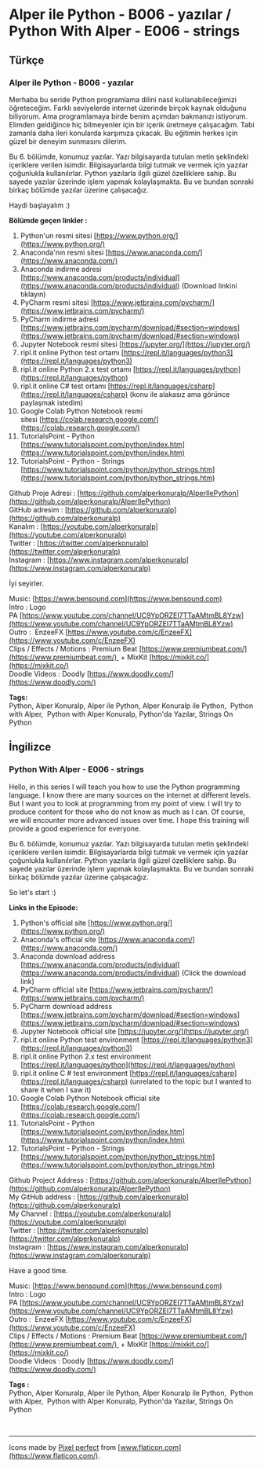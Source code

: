 # Alper ile Python - B006 - yazılar / Python With Alper - E006 - strings

## Türkçe

### Alper ile Python - B006 - yazılar

Merhaba bu seride Python programlama dilini nasıl kullanabileceğimizi öğreteceğim. Farklı seviyelerde internet üzerinde birçok kaynak olduğunu biliyorum. Ama programlamaya birde benim açımdan bakmanızı istiyorum. Elimden geldiğince hiç bilmeyenler için bir içerik üretmeye çalışacağım. Tabi zamanla daha ileri konularda karşımıza çıkacak. Bu eğitimin herkes için güzel bir deneyim sunmasını dilerim.

Bu 6. bölümde, konumuz yazılar. Yazı bilgisayarda tutulan metin şeklindeki içeriklere verilen isimdir. Bilgisayarlarda bilgi tutmak ve vermek için yazılar çoğunlukla kullanılırlar. Python yazılarla ilgili güzel özelliklere sahip. Bu sayede yazılar üzerinde işlem yapmak kolaylaşmakta. Bu ve bundan sonraki birkaç bölümde yazılar üzerine çalışacağız.

Haydi başlayalım :)

**Bölümde geçen linkler :**

1. Python'un resmi sitesi [https://www.python.org/](https://www.python.org/)
2. Anaconda'nın resmi sitesi [https://www.anaconda.com/](https://www.anaconda.com/)
3. Anaconda indirme adresi [https://www.anaconda.com/products/individual](https://www.anaconda.com/products/individual) (Download linkini tıklayın)
4. PyCharm resmi sitesi [https://www.jetbrains.com/pycharm/](https://www.jetbrains.com/pycharm/)
5. PyCharm indirme adresi [https://www.jetbrains.com/pycharm/download/#section=windows](https://www.jetbrains.com/pycharm/download/#section=windows)
6. Jupyter Notebook resmi sitesi [https://jupyter.org/](https://jupyter.org/)
7. ripl.it online Python test ortamı [https://repl.it/languages/python3](https://repl.it/languages/python3)
8. ripl.it online Python 2.x test ortamı [https://repl.it/languages/python](https://repl.it/languages/python)
9. ripl.it online C# test ortamı [https://repl.it/languages/csharp](https://repl.it/languages/csharp) (konu ile alakasız ama görünce paylaşmak istedim)
10. Google Colab Python Notebook resmi sitesi [https://colab.research.google.com/](https://colab.research.google.com/)
11. TutorialsPoint - Python  [https://www.tutorialspoint.com/python/index.htm](https://www.tutorialspoint.com/python/index.htm)
12. TutorialsPoint - Python - Strings [https://www.tutorialspoint.com/python/python_strings.htm](https://www.tutorialspoint.com/python/python_strings.htm)

Github Proje Adresi : [https://github.com/alperkonuralp/AlperIlePython](https://github.com/alperkonuralp/AlperIlePython)  
GitHub adresim : [https://github.com/alperkonuralp](https://github.com/alperkonuralp)  
Kanalım : [https://youtube.com/alperkonuralp](https://youtube.com/alperkonuralp)  
Twitter : [https://twitter.com/alperkonuralp](https://twitter.com/alperkonuralp)  
Instagram : [https://www.instagram.com/alperkonuralp](https://www.instagram.com/alperkonuralp)  

İyi seyirler.

Music: [https://www.bensound.com](https://www.bensound.com)  
Intro : Logo PA [https://www.youtube.com/channel/UC9YpORZEI7TTaAMtmBL8Yzw](https://www.youtube.com/channel/UC9YpORZEI7TTaAMtmBL8Yzw)  
Outro :  EnzeeFX [https://www.youtube.com/c/EnzeeFX](https://www.youtube.com/c/EnzeeFX)  
Clips / Effects / Motions : Premium Beat [https://www.premiumbeat.com/](https://www.premiumbeat.com/)  + MixKit [https://mixkit.co/](https://mixkit.co/)  
Doodle Videos : Doodly [https://www.doodly.com/](https://www.doodly.com/)  

**Tags:**  
Python, Alper Konuralp, Alper ile Python, Alper Konuralp ile Python,  Python with Alper,  Python with Alper Konuralp, Python'da Yazılar, Strings On Python
  
## İngilizce

### Python With Alper - E006 - strings

Hello, in this series I will teach you how to use the Python programming language. I know there are many sources on the internet at different levels. But I want you to look at programming from my point of view. I will try to produce content for those who do not know as much as I can. Of course, we will encounter more advanced issues over time. I hope this training will provide a good experience for everyone.

Bu 6. bölümde, konumuz yazılar. Yazı bilgisayarda tutulan metin şeklindeki içeriklere verilen isimdir. Bilgisayarlarda bilgi tutmak ve vermek için yazılar çoğunlukla kullanılırlar. Python yazılarla ilgili güzel özelliklere sahip. Bu sayede yazılar üzerinde işlem yapmak kolaylaşmakta. Bu ve bundan sonraki birkaç bölümde yazılar üzerine çalışacağız.

So let's start :)

**Links in the Episode:**

1. Python's official site [https://www.python.org/](https://www.python.org/)
2. Anaconda's official site [https://www.anaconda.com/](https://www.anaconda.com/)
3. Anaconda download address [https://www.anaconda.com/products/individual](https://www.anaconda.com/products/individual) (Click the download link)
4. PyCharm official site [https://www.jetbrains.com/pycharm/](https://www.jetbrains.com/pycharm/)
5. PyCharm download address [https://www.jetbrains.com/pycharm/download/#section=windows](https://www.jetbrains.com/pycharm/download/#section=windows)
6. Jupyter Notebook official site [https://jupyter.org/](https://jupyter.org/)
7. ripl.it online Python test environment [https://repl.it/languages/python3](https://repl.it/languages/python3)
8. ripl.it online Python 2.x test environment [https://repl.it/languages/python](https://repl.it/languages/python)
9. ripl.it online C # test environment [https://repl.it/languages/csharp](https://repl.it/languages/csharp) (unrelated to the topic but I wanted to share it when I saw it)
10. Google Colab Python Notebook official site [https://colab.research.google.com/](https://colab.research.google.com/)
11. TutorialsPoint - Python [https://www.tutorialspoint.com/python/index.htm](https://www.tutorialspoint.com/python/index.htm)
12. TutorialsPoint - Python - Strings [https://www.tutorialspoint.com/python/python_strings.htm](https://www.tutorialspoint.com/python/python_strings.htm)

Github Project Address : [https://github.com/alperkonuralp/AlperIlePython](https://github.com/alperkonuralp/AlperIlePython)  
My GitHub address : [https://github.com/alperkonuralp](https://github.com/alperkonuralp)  
My Channel : [https://youtube.com/alperkonuralp](https://youtube.com/alperkonuralp)  
Twitter : [https://twitter.com/alperkonuralp](https://twitter.com/alperkonuralp)  
Instagram : [https://www.instagram.com/alperkonuralp](https://www.instagram.com/alperkonuralp)  

Have a good time.

Music: [https://www.bensound.com](https://www.bensound.com)  
Intro : Logo PA [https://www.youtube.com/channel/UC9YpORZEI7TTaAMtmBL8Yzw](https://www.youtube.com/channel/UC9YpORZEI7TTaAMtmBL8Yzw)  
Outro :  EnzeeFX [https://www.youtube.com/c/EnzeeFX](https://www.youtube.com/c/EnzeeFX)  
Clips / Effects / Motions : Premium Beat [https://www.premiumbeat.com/](https://www.premiumbeat.com/)  + MixKit [https://mixkit.co/](https://mixkit.co/)  
Doodle Videos : Doodly [https://www.doodly.com/](https://www.doodly.com/)  

**Tags :**  
Python, Alper Konuralp, Alper ile Python, Alper Konuralp ile Python,  Python with Alper,  Python with Alper Konuralp, Python'da Yazılar, Strings On Python

&NewLine;  
&NewLine;  

----
Icons made by [Pixel perfect](https://www.flaticon.com/authors/pixel-perfect) from [www.flaticon.com](https://www.flaticon.com/).
